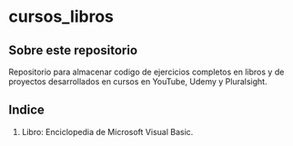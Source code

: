 # cursos_libros

## Sobre este repositorio
Repositorio para almacenar codigo de ejercicios completos en libros y de proyectos desarrollados en 
cursos en YouTube, Udemy y Pluralsight.

## Indice
1. Libro: Enciclopedia de Microsoft Visual Basic.
